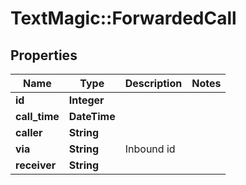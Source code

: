 # TextMagic::ForwardedCall

## Properties
Name | Type | Description | Notes
------------ | ------------- | ------------- | -------------
**id** | **Integer** |  | 
**call_time** | **DateTime** |  | 
**caller** | **String** |  | 
**via** | **String** | Inbound id | 
**receiver** | **String** |  | 


